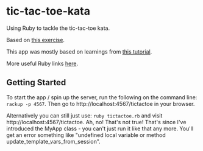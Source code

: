 # tic-tac-toe-kata

Using Ruby to tackle the tic-tac-toe kata.

Based on [this exercise](https://learn.madetech.com/sparring/tic-tac-toe/).

This app was mostly based on learnings from [this tutorial](http://webapps-for-beginners.rubymonstas.org/sinatra/params.html).

More useful Ruby links [here](https://clare-wiki.herokuapp.com/pages/coding/lang/oo/Ruby).

## Getting Started

To start the app / spin up the server, run the following on the command line: `rackup -p 4567`. Then go to http://localhost:4567/tictactoe in your browser.

Alternatively you can still just use: `ruby tictactoe.rb`
and visit http://localhost:4567/tictactoe. Ah, no! That's not true! That's since I've introduced the MyApp class - you can't just run it like that any more. You'll get an error something like "undefined local variable or method update_template_vars_from_session".